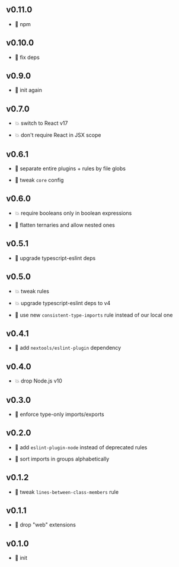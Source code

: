 ## v0.11.0

* 🌱 npm

## v0.10.0

* 🌱 fix deps

## v0.9.0

* 🐣 init again

## v0.7.0

* 💥 switch to React v17

* 💥 don't require React in JSX scope

## v0.6.1

* 🐞 separate entire plugins + rules by file globs

* 🐞 tweak `core` config

## v0.6.0

* 💥 require booleans only in boolean expressions

* 🐞 flatten ternaries and allow nested ones

## v0.5.1

* 🐞 upgrade typescript-eslint deps

## v0.5.0

* 💥 tweak rules

* 💥 upgrade typescript-eslint deps to v4

* 🐞 use new `consistent-type-imports` rule instead of our local one

## v0.4.1

* 🐞 add `nextools/eslint-plugin` dependency

## v0.4.0

* 💥 drop Node.js v10

## v0.3.0

* 🌱 enforce type-only imports/exports

## v0.2.0

* 🌱 add `eslint-plugin-node` instead of deprecated rules

* 🌱 sort imports in groups alphabetically

## v0.1.2

* 🐞 tweak `lines-between-class-members` rule

## v0.1.1

* 🐞 drop "web" extensions

## v0.1.0

* 🐣 init
